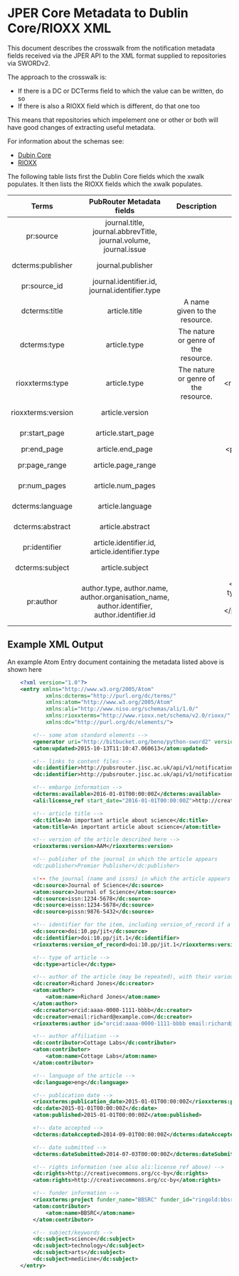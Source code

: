 # JPER Core Metadata to Dublin Core/RIOXX XML

This document describes the crosswalk from the notification metadata fields received via the JPER API to the
 XML format supplied to repositories via SWORDv2.
 
The approach to the crosswalk is:

* If there is a DC or DCTerms field to which the value can be written, do so
* If there is also a RIOXX field which is different, do that one too

This means that repositories which impelement one or other or both will have good changes of extracting useful metadata.

For information about the schemas see:

* [Dubin Core](http://dublincore.org/documents/dcmi-terms/)
* [RIOXX](http://rioxx.net/v2-0-final/)

The following table lists first the Dublin Core fields which the xwalk populates. It then lists the RIOXX fields which the xwalk populates. 

| Terms | PubRouter Metadata fields | Description | Example |
|:-----------------------------:|:---------------------------------------------:|:-------------------------:|:------------------------------------------------------------------------------------------------------------------------:|
| pr:source | journal.title, journal.abbrevTitle,  journal.volume,  journal.issue| | <pr:source volume=[journal.volume] issue=[journal.issue]> [journal.title] + [journal.abbrevTitle] </pr:source> |
| dcterms:publisher  | journal.publisher | | \<dcterms:publisher\> [journal.publisher] \</dcterms:publisher\> |
| pr:source_id | journal.identifier.id, journal.identifier.type | | <pr:source_id type=[journal.identifier.type]> [journal.identifier.id] \</pr:source_id> |
| dcterms:title | article.title | A name given to the resource. | \<dcterms:title> [article.title] </dcterms:title> |
| dcterms:type | article.type | The nature or genre of the resource. | \<dcterms:type> [article.type] </dcterms:type> |
| rioxxterms:type | article.type | The nature or genre of the resource. | \<rioxxterms:type> [article.type] </rioxxterms:type> |
| rioxxterms:version | article.version | | \<rioxxterms:version> [article.version] \</rioxxterms:version>
| pr:start_page | article.start_page |  | \<pr:start_page> [article.start_page] \</pr:start_page> |
| pr:end_page | article.end_page |  | \<pr:end_page> [article.end_page] \</pr:end_page> |
| pr:page_range | article.page_range |  | \<pr:page_range> [article.page_range] \</pr:page_range> |
| pr:num_pages | article.num_pages |  | \<pr:num_pages> [article.num_pages] \</pr:num_pages> |
| dcterms:language | article.language | | \<dcterms:language> [article.language] \</dcterms:language> |
| dcterms:abstract | article.abstract | | \<dcterms:abstract> [article.abstract] \</dcterms:abstract> |
| pr:identifier | article.identifier.id, article.identifier.type | | \<pr:identifier type=[article.identifier.type]> [article.identifier.id] \</pr:identifier> |
| dcterms:subject | article.subject | | \<dcterms:subject> [article.subject] \</dcterms:subject> |
| pr:author | author.type, author.name, author.organisation_name, author.identifier, author.identifier.id | | \<pr:author><pr:type>[author.type]</pr:type><pr:id type=[author.identifier.type]>[author.identifier.id]</pr:id><pr:firstnames>[author.name.firstname]</pr:firstnames><pr:surname>[author.name.surname]</pr:surname></pr:author>


## Example XML Output

An example Atom Entry document containing the metadata listed above is shown here

```xml
    <?xml version="1.0"?>
    <entry xmlns="http://www.w3.org/2005/Atom"
            xmlns:dcterms="http://purl.org/dc/terms/"
            xmlns:atom="http://www.w3.org/2005/Atom"
            xmlns:ali="http://www.niso.org/schemas/ali/1.0/"
            xmlns:rioxxterms="http://www.rioxx.net/schema/v2.0/rioxx/"
            xmlns:dc="http://purl.org/dc/elements/">

        <!-- some atom standard elements -->
        <generator uri="http://bitbucket.org/beno/python-sword2" version="0.1"/>
        <atom:updated>2015-10-13T11:10:47.060613</atom:updated>

        <!-- links to content files -->
        <dc:identifier>http://pubsrouter.jisc.ac.uk/api/v1/notification/1234567890/content</dc:identifier>
        <dc:identifier>http://pubsrouter.jisc.ac.uk/api/v1/notification/1234567890/content/SimpleZip</dc:identifier>

        <!-- embargo information -->
        <dcterms:available>2016-01-01T00:00:00Z</dcterms:available>
        <ali:license_ref start_date="2016-01-01T00:00:00Z">http://creativecommons.org/cc-by</ali:license_ref>

        <!-- article title -->
        <dc:title>An important article about science</dc:title>
        <atom:title>An important article about science</atom:title>

        <!-- version of the article described here -->
        <rioxxterms:version>AAM</rioxxterms:version>

        <!-- publisher of the journal in which the article appears
        <dc:publisher>Premier Publisher</dc:publisher>

        <!-- the journal (name and issns) in which the article appears -->
        <dc:source>Journal of Science</dc:source>
        <atom:source>Journal of Science</atom:source>
        <dc:source>issn:1234-5678</dc:source>
        <dc:source>eissn:1234-5678</dc:source>
        <dc:source>pissn:9876-5432</dc:source>

        <!-- identifier for the item, including version_of_record if a DOI -->
        <dc:source>doi:10.pp/jit</dc:source>
        <dc:identifier>doi:10.pp/jit.1</dc:identifier>
        <rioxxterms:version_of_record>doi:10.pp/jit.1</rioxxterms:version_of_record>

        <!-- type of article -->
        <dc:type>article</dc:type>

        <!-- author of the article (may be repeated), with their various properties -->
        <dc:creator>Richard Jones</dc:creator>
        <atom:author>
            <atom:name>Richard Jones</atom:name>
        </atom:author>
        <dc:creator>orcid:aaaa-0000-1111-bbbb</dc:creator>
        <dc:creator>email:richard@example.com</dc:creator>
        <rioxxterms:author id="orcid:aaaa-0000-1111-bbbb email:richard@example.com">Richard Jones</rioxxterms:author>

        <!-- author affiliation -->
        <dc:contributor>Cottage Labs</dc:contributor>
        <atom:contributor>
            <atom:name>Cottage Labs</atom:name>
        </atom:contributor>

        <!-- language of the article -->
        <dc:language>eng</dc:language>

        <!-- publication date -->
        <rioxxterms:publication_date>2015-01-01T00:00:00Z</rioxxterms:publication_date>
        <dc:date>2015-01-01T00:00:00Z</dc:date>
        <atom:published>2015-01-01T00:00:00Z</atom:published>

        <!-- date accepted -->
        <dcterms:dateAccepted>2014-09-01T00:00:00Z</dcterms:dateAccepted>

        <!-- date submitted -->
        <dcterms:dateSubmitted>2014-07-03T00:00:00Z</dcterms:dateSubmitted>

        <!-- rights information (see also ali:license_ref above) -->
        <dc:rights>http://creativecommons.org/cc-by</dc:rights>
        <atom:rights>http://creativecommons.org/cc-by</atom:rights>

        <!-- funder information -->
        <rioxxterms:project funder_name="BBSRC" funder_id="ringold:bbsrcid">BB/34/juwef</rioxxterms:project>
        <atom:contributor>
            <atom:name>BBSRC</atom:name>
        </atom:contributor>

        <!-- subject/keywords -->
        <dc:subject>science</dc:subject>
        <dc:subject>technology</dc:subject>
        <dc:subject>arts</dc:subject>
        <dc:subject>medicine</dc:subject>
    </entry>
```

